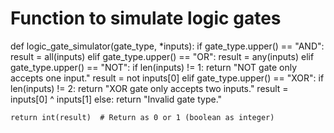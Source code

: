 # Function to simulate logic gates
def logic_gate_simulator(gate_type, *inputs):
    if gate_type.upper() == "AND":
        result = all(inputs)
    elif gate_type.upper() == "OR":
        result = any(inputs)
    elif gate_type.upper() == "NOT":
        if len(inputs) != 1:
            return "NOT gate only accepts one input."
        result = not inputs[0]
    elif gate_type.upper() == "XOR":
        if len(inputs) != 2:
            return "XOR gate only accepts two inputs."
        result = inputs[0] ^ inputs[1]
    else:
        return "Invalid gate type."
    
    return int(result)  # Return as 0 or 1 (boolean as integer)